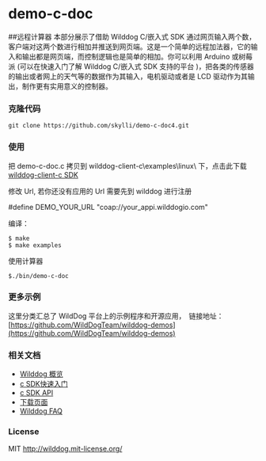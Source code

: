 # demo-c-doc 
##远程计算器
本部分展示了借助 Wilddog C/嵌入式 SDK 通过网页输入两个数，客户端对这两个数进行相加并推送到网页端。这是一个简单的远程加法器，它的输入和输出都是网页端，而控制逻辑也是简单的相加。你可以利用 Arduino 或树莓派 (可以在快速入门了解 Wilddog C/嵌入式 SDK 支持的平台 )，把各类的传感器的输出或者网上的天气等的数据作为其输入，电机驱动或者是 LCD 驱动作为其输出，制作更有实用意义的控制器。

### 克隆代码

    git clone https://github.com/skylli/demo-c-doc4.git

### 使用
把 demo-c-doc.c 拷贝到 wilddog-client-c\examples\linux\ 下，点击此下载[wilddog-client-c SDK](https://github.com/WildDogTeam/wilddog-client-c.git)

修改 Url, 若你还没有应用的 Url 需要先到 wilddog 进行注册

 #define DEMO_YOUR_URL "coap://your_appi.wilddogio.com"   

编译：

	$ make
    $ make examples

使用计算器

    $./bin/demo-c-doc

### 更多示例

这里分类汇总了 WildDog 平台上的示例程序和开源应用，　链接地址：[https://github.com/WildDogTeam/wilddog-demos](https://github.com/WildDogTeam/wilddog-demos)

### 相关文档

* [Wilddog 概览](https://z.wilddog.com/overview/introduction)
* [c SDK快速入门](https://z.wilddog.com/c/quickstart)
* [c SDK API](https://z.wilddog.com/c/api)
* [下载页面](https://www.wilddog.com/download/)
* [Wilddog FAQ](https://z.wilddog.com/questions)

### License
MIT
http://wilddog.mit-license.org/